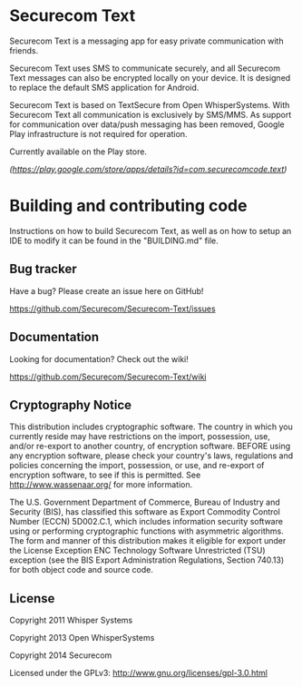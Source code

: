 Securecom Text
==============

Securecom Text is a messaging app for easy private communication with friends.

Securecom Text uses SMS to communicate securely, and all Securecom Text
messages can also be encrypted locally on your device. It is designed to
replace the default SMS application for Android.

Securecom Text is based on TextSecure from Open WhisperSystems. With Securecom
Text all communication is exclusively by SMS/MMS. As support for communication
over data/push messaging has been removed, Google Play infrastructure is not
required for operation.

Currently available on the Play store.

*(https://play.google.com/store/apps/details?id=com.securecomcode.text)*

Building and contributing code
==============================
Instructions on how to build Securecom Text, as well as on how to setup an IDE to modify it can be found in the "BUILDING.md" file.

Bug tracker
-----------

Have a bug? Please create an issue here on GitHub!

https://github.com/Securecom/Securecom-Text/issues


Documentation
-------------

Looking for documentation? Check out the wiki!

https://github.com/Securecom/Securecom-Text/wiki


Cryptography Notice
-------------------

This distribution includes cryptographic software. The country in which you currently reside may have restrictions on the import, possession, use, and/or re-export to another country, of encryption software.
BEFORE using any encryption software, please check your country's laws, regulations and policies concerning the import, possession, or use, and re-export of encryption software, to see if this is permitted.
See <http://www.wassenaar.org/> for more information.

The U.S. Government Department of Commerce, Bureau of Industry and Security (BIS), has classified this software as Export Commodity Control Number (ECCN) 5D002.C.1, which includes information security software using or performing cryptographic functions with asymmetric algorithms.
The form and manner of this distribution makes it eligible for export under the License Exception ENC Technology Software Unrestricted (TSU) exception (see the BIS Export Administration Regulations, Section 740.13) for both object code and source code.

License
---------------------

Copyright 2011 Whisper Systems

Copyright 2013 Open WhisperSystems

Copyright 2014 Securecom

Licensed under the GPLv3: http://www.gnu.org/licenses/gpl-3.0.html

